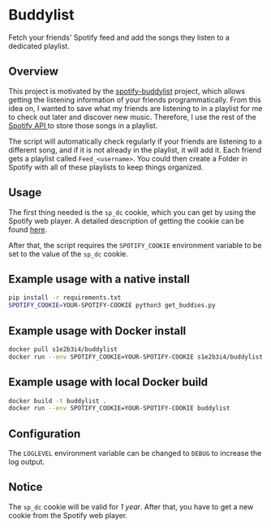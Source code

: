 # Buddylist

Fetch your friends' Spotify feed and add the songs they listen to a dedicated playlist.

## Overview

This project is motivated by the [spotify-buddylist](https://github.com/valeriangalliat/spotify-buddylist) project, which allows getting the listening information of your friends programmatically.
From this idea on, I wanted to save what my friends are listening to in a playlist for me to check out later and discover new music.
Therefore, I use the rest of the [Spotify API ](https://developer.spotify.com/documentation/web-api/) to store those songs in a playlist.

The script will automatically check regularly if your friends are listening to a different song, and if it is not already in the playlist, it will add it.
Each friend gets a playlist called `Feed_<username>`.
You could then create a Folder in Spotify with all of these playlists to keep things organized.

## Usage

The first thing needed is the `sp_dc` cookie, which you can get by using the Spotify web player.
A detailed description of getting the cookie can be found [here](https://github.com/valeriangalliat/spotify-buddylist#sp_dc-cookie).

After that, the script requires the `SPOTIFY_COOKIE` environment variable to be set to the value of the `sp_dc` cookie.

## Example usage with a native install

```sh
pip install -r requirements.txt
SPOTIFY_COOKIE=YOUR-SPOTIFY-COOKIE python3 get_buddies.py
```

## Example usage with Docker install

```sh
docker pull s1e2b3i4/buddylist
docker run --env SPOTIFY_COOKIE=YOUR-SPOTIFY-COOKIE s1e2b3i4/buddylist
```

## Example usage with local Docker build

```sh
docker build -t buddylist .
docker run --env SPOTIFY_COOKIE=YOUR-SPOTIFY-COOKIE buddylist
```

## Configuration

The `LOGLEVEL` environment variable can be changed to `DEBUG` to increase the log output.

## Notice

The `sp_dc` cookie will be valid for _1 year_.
After that, you have to get a new cookie from the Spotify web player.
